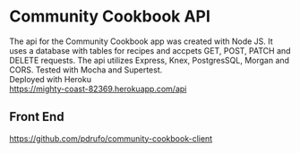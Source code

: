 # Community Cookbook API


The api for the Community Cookbook app was created with Node JS. It uses a database with tables for recipes and accpets GET, POST, PATCH and DELETE requests. The api utilizes Express, Knex, PostgresSQL, Morgan and CORS. Tested with Mocha and Supertest.
<br>
Deployed with Heroku <br>
https://mighty-coast-82369.herokuapp.com/api

## Front End
https://github.com/pdrufo/community-cookbook-client

